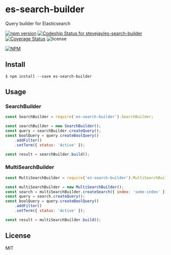 # es-search-builder

Query builder for Elasticsearch

[![npm version](https://badge.fury.io/js/es-search-builder.svg)](https://badge.fury.io/js/es-search-builder)
[![Codeship Status for stevejay/es-search-builder](https://app.codeship.com/projects/46bccee0-a5a5-0134-4955-3633a5896bfa/status?branch=master)](https://app.codeship.com/projects/190905)
[![Coverage Status](https://coveralls.io/repos/github/stevejay/es-search-builder/badge.svg?branch=master)](https://coveralls.io/github/stevejay/es-search-builder?branch=master)
![license](https://img.shields.io/npm/l/es-search-builder.svg)

[![NPM](https://nodei.co/npm/es-search-builder.png)](https://nodei.co/npm/es-search-builder/)

## Install

```
$ npm install --save es-search-builder
```

## Usage

### SearchBuilder

```js
const SearchBuilder = require('es-search-builder').SearchBuilder;

const searchBuilder = new SearchBuilder();
const query = searchBuilder.createQuery();
const boolQuery = query.createBoolQuery()
    .addFilter()
    .setTerm({ status: 'Active' });

const result = searchBuilder.build();
```

### MultiSearchBuilder

```js
const MultiSearchBuilder = require('es-search-builder').MultiSearchBuilder;

const multiSearchBuilder = new MultiSearchBuilder();
const search = multiSearchBuilder.createSearch({ index: 'some-index' });
const query = search.createQuery();
const boolQuery = query.createBoolQuery()
    .addFilter()
    .setTerm({ status: 'Active' });

const result = multiSearchBuilder.build();
```

## License

MIT
